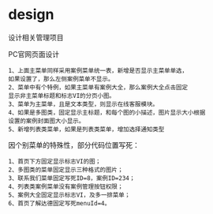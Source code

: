 # design
设计相关管理项目

PC官网页面设计  

    1、上面主菜单同样采用案例菜单统一表，新增是否显示主菜单单选，
    如果设置了，那么左侧案例菜单不显示。  
    2、菜单中有个特例，如果主菜单有案例大全，那么案例大全点击固定
    显示非主菜单标题和标志VI的分页小图。
    3、菜单为主菜单，且是文本类型，则显示在线客服模块。
    4、如果是多图类，固定显示主标题，和每个图的小描述，图片显示大小根据
    设置的案例封面图大小显示。
    5、新增列表类菜单，如果是列表类菜单，增加选择通知类型

  
因个别菜单的特殊性，部分代码位置写死：

    1、首页下方固定显示标志VI的图；
    2、多图类的菜单固定显示三种格式的图片；
    3、联系我们菜单固定写死ID=8，案例ID=234；
    4、列表类案例菜单没有案例管理按钮权限；
    5、案例大全固定显示标志VI，及多一排菜单；
    6、首页了解达德固定写死menuId=4。
    
    
    
    
